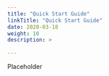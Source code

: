 ```yaml
---
title: "Quick Start Guide"
linkTitle: "Quick Start Guide"
date: 2020-03-18
weight: 10
description: >
 
---
```


Placeholder